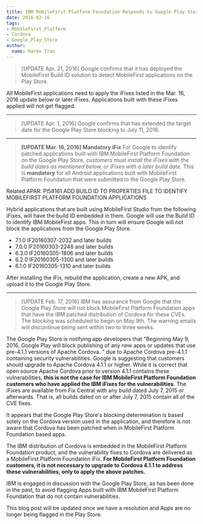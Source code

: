 ```yaml
---
title: IBM MobileFirst Platform Foundation Responds to Google Play Store Announcement of Blocking Apps Using Vulnerable Cordova Versions
date: 2016-02-16
tags:
- MobileFirst_Platform
- Cordova
- Google_Play_Store
author:
  name: Karen Tran
---
```

> [UPDATE Apr. 21, 2016] Google confirms that it has deployed the MobileFirst Build ID solution to detect MobileFirst applications on the Play Store.

All MobileFirst applications need to apply the iFixes listed in the Mar. 16, 2016 update below or later iFixes. Applications built with these iFixes applied will not get flagged. 

<hr/>

> [UPDATE Apr. 1, 2016]
Google confirms that  has extended the target date for the Google Play Store blocking to July 11, 2016.

<hr/>

> **[UPDATE Mar. 16, 2016] Mandatory iFix**
For Google to identify patched applications built with IBM MobileFirst Platform Foundation on the Google Play Store, *customers must install the iFixes with the build dates as mentioned below, or iFixes with a later build date.* This is <strong>mandatory</strong> for all Android applications built with MobileFirst Platform Foundation that were submitted to the Google Play Store.

Related APAR: PI58161 ADD BUILD ID TO PROPERTIES FILE TO IDENTIFY MOBILEFIRST PLATFORM FOUNDATION APPLICATIONS

Hybrid applications that are built using MobileFirst Studio from the following iFixes, will have the build ID embedded in them. Google will use the Build ID to identify IBM MobileFirst apps. This in turn will ensure Google will not block the applications from the Google Play Store.

* 7.1.0 IF20160307-2032 and later builds
* 7.0.0 IF20160303-2248 and later builds
* 6.3.0 IF20160305-1806 and later builds
* 6.2.0 IF20160305-1300 and later builds
* 6.1.0 IF20160305-1310 and later builds

After installing the iFix, rebuild the application, create a new APK, and upload it to the Google Play Store.

<hr/>

> [UPDATE Feb. 17, 2016] IBM has assurance from Google that the Google Play Store will not block MobileFirst Platform Foundation apps that have the IBM patched distribution of Cordova for these CVEs. The blocking was scheduled to begin on May 9th. The warning emails will discontinue being sent within two to three weeks.

The Google Play Store is notifying app developers that "Beginning May 9, 2016, Google Play will block publishing of any new apps or updates that use pre-4.1.1 versions of Apache Cordova. " due to Apache Cordova pre-4.1.1 containing security vulnerabilities. Google is suggesting that customers should upgrade to Apache Cordova 4.1.1 or higher.  While it is correct that open source Apache Cordova prior to version 4.1.1 contains these vulnerabilities, **this is not the case for IBM MobileFirst Platform Foundation customers who have applied the IBM iFixes for the vulnerabilities**. The iFixes are available from Fix Central with any build dated July 7, 2015 or afterwards. That is, all builds dated on or after July 7, 2015 contain all of the CVE fixes.

It appears that the Google Play Store's blocking determination is based solely on the Cordova version used in the application, and therefore is not aware that Cordova has been patched when in MobileFirst Platform Foundation based apps.

The IBM distribution of Cordova is embedded in the MobileFirst Platform Foundation product, and the vulnerability fixes to Cordova are delivered as a MobileFirst Platform Foundation iFix. **For MobileFirst Platform Foundation customers, it is not necessary to upgrade to Cordova 4.1.1 to address these vulnerabilities, only to apply the above patches.**

IBM is engaged in discussion with the Google Play Store, as has been done in the past, to avoid flagging Apps built with IBM MobileFirst Platform Foundation that do not contain vulnerabilities.

This blog post will be updated once we have a resolution and Apps are no longer being flagged in the Play Store.

